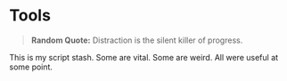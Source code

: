 # Tools

> **Random Quote:** Distraction is the silent killer of progress.

This is my script stash. Some are vital. Some are weird. All were useful at some point.
